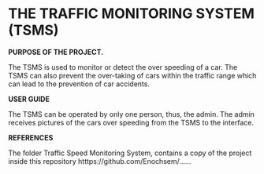 # **THE TRAFFIC MONITORING SYSTEM (TSMS)**

 **PURPOSE OF THE PROJECT.**

The TSMS is used to monitor or detect the over speeding of a car. The TSMS can also prevent the over-taking of cars within the traffic range
which can lead to the prevention of car accidents.

**USER GUIDE**

The TSMS can be operated by only one person, thus, the admin. The admin receives pictures of the cars over speeding from the TSMS to the 
interface.

**REFERENCES**

The folder Traffic Speed Monitoring System, contains a copy of the project inside this repository htttps://github.com/Enochsem/......




